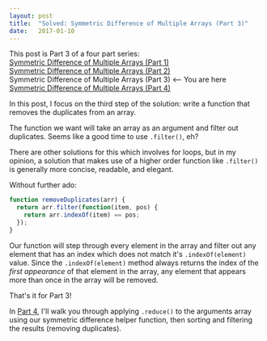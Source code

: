 ```yaml
---
layout: post
title:  "Solved: Symmetric Difference of Multiple Arrays (Part 3)"
date:   2017-01-10
---
```

This post is Part 3 of a four part series:  
[Symmetric Difference of Multiple Arrays (Part 1)](http://www.vincecampanale.com/blog/2017/01/03/symmetric-difference-of-multiple-arrays-part1/)  
[Symmetric Difference of Multiple Arrays (Part 2)](http://www.vincecampanale.com/blog/2017/01/05/symmetric-difference-of-multiple-arrays-part2/)  
Symmetric Difference of Multiple Arrays (Part 3) <-- You are here  
[Symmetric Difference of Multiple Arrays (Part 4)](http://www.vincecampanale.com/blog/2017/01/12/symmetric-difference-of-multiple-arrays-part4/)  

In this post, I focus on the third step of the solution: write a function that removes the duplicates from an array.

The function we want will take an array as an argument and filter out duplicates. Seems like a good time to use `.filter()`, eh?

There are other solutions for this which involves for loops, but in my opinion, a solution that makes use of a higher order function like `.filter()` is generally more concise, readable, and elegant.

Without further ado:
~~~ javascript
function removeDuplicates(arr) {
  return arr.filter(function(item, pos) {
    return arr.indexOf(item) == pos;
  });
}
~~~

Our function will step through every element in the array and filter out any element that has an index which does not match it's `.indexOf(element)` value. Since the `.indexOf(element)` method always returns the index of the *first appearance* of that element in the array, any element that appears more than once in the array will be removed.

That's it for Part 3!

In [Part 4](http://www.vincecampanale.com/blog/2017/01/12/symmetric-difference-of-multiple-arrays-part4/), I'll walk you through applying `.reduce()` to the arguments array using our symmetric difference helper function, then sorting and filtering the results (removing duplicates).
